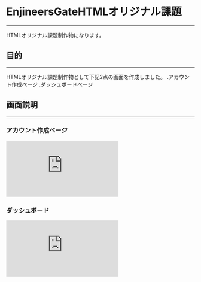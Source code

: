 # EnjineersGateHTMLオリジナル課題
***
HTMLオリジナル課題制作物になります。
## 目的
***
HTMLオリジナル課題制作物として下記2点の画面を作成しました。
.アカウント作成ページ
.ダッシュボードページ
## 画面説明
***
### アカウント作成ページ
![image](https://github.com/makikouhei/originalhtml/blob/main/pages-register.html)
### ダッシュボード
![image](https://github.com/makikouhei/originalhtml/blob/main/pages-blank.html)
